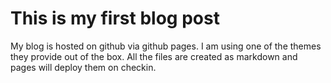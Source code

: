 # This is my first blog post
My blog is hosted on github via github pages. I am using one of the themes they provide out of the box. All the files are created as markdown and pages will deploy them on checkin. 
